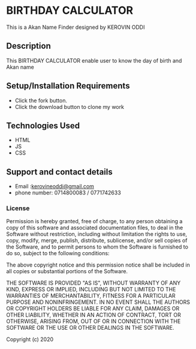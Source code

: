 # BIRTHDAY CALCULATOR

This is a Akan Name Finder designed by KEROVIN ODDI

## Description

This BIRTHDAY CALCULATOR enable user to know the day of  birth and Akan name

## Setup/Installation Requirements

* Click the fork button.  
* Click the download button to clone my work

## Technologies Used

* HTML
* JS
* CSS

## Support and contact details

* Email :kerovineoddi@gmail.com
* phone number: 0714800083 / 0771742633

### License

Permission is hereby granted, free of charge, to any person obtaining a copy of this software and associated documentation files, to deal in the Software without restriction, including without limitation the rights to use, copy, modify, merge, publish, distribute, sublicense, and/or sell copies of the Software, and to permit persons to whom the Software is furnished to do so, subject to the following conditions:

The above copyright notice and this permission notice shall be included in all copies or substantial portions of the Software.

THE SOFTWARE IS PROVIDED "AS IS", WITHOUT WARRANTY OF ANY KIND, EXPRESS OR IMPLIED, INCLUDING BUT NOT LIMITED TO THE WARRANTIES OF MERCHANTABILITY, FITNESS FOR A PARTICULAR PURPOSE AND NONINFRINGEMENT. IN NO EVENT SHALL THE AUTHORS OR COPYRIGHT HOLDERS BE LIABLE FOR ANY CLAIM, DAMAGES OR OTHER LIABILITY, WHETHER IN AN ACTION OF CONTRACT, TORT OR OTHERWISE, ARISING FROM, OUT OF OR IN CONNECTION WITH THE SOFTWARE OR THE USE OR OTHER DEALINGS IN THE SOFTWARE.

Copyright (c) 2020
